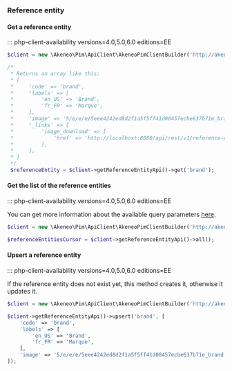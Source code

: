 ### Reference entity

#### Get a reference entity
::: php-client-availability versions=4.0,5.0,6.0 editions=EE

```php
$client = new \Akeneo\Pim\ApiClient\AkeneoPimClientBuilder('http://akeneo.com/')->buildAuthenticatedByPassword('client_id', 'secret', 'admin', 'admin');

/*
 * Returns an array like this:
 * [
 *     'code' => 'brand',
 *     'labels' => [
 *         'en_US' => 'Brand',
 *         'fr_FR' => 'Marque',
 *     ],
 *     'image' => '5/e/e/e/5eee4242ed8d2f1a5f5ff41d00457ecbe637b71e_brand.jpg',
 *     '_links' => [
 *         'image_download' => [
 *             'href' => 'http://localhost:8080/api/rest/v1/reference-entities-media-files/5/e/e/e/5eee4242ed8d2f1a5f5ff41d00457ecbe637b71e_brand.jpg',
 *         ],
 *     ],
 * ]
 */
 $referenceEntity = $client->getReferenceEntityApi()->get('brand');
```
 
#### Get the list of the reference entities
::: php-client-availability versions=4.0,5.0,6.0 editions=EE

You can get more information about the available query parameters [here](/api-reference.html#get_reference_entities).

```php
$client = new \Akeneo\Pim\ApiClient\AkeneoPimClientBuilder('http://akeneo.com/')->buildAuthenticatedByPassword('client_id', 'secret', 'admin', 'admin');

$referenceEntitiesCursor = $client->getReferenceEntityApi()->all();
```

#### Upsert a reference entity
::: php-client-availability versions=4.0,5.0,6.0 editions=EE

If the reference entity does not exist yet, this method creates it, otherwise it updates it.

```php
$client = new \Akeneo\Pim\ApiClient\AkeneoPimClientBuilder('http://akeneo.com/')->buildAuthenticatedByPassword('client_id', 'secret', 'admin', 'admin');

$client->getReferenceEntityApi()->upsert('brand', [
    'code' => 'brand',
    'labels' => [
        'en_US' => 'Brand',
        'fr_FR' => 'Marque',
    ],
    'image' => '5/e/e/e/5eee4242ed8d2f1a5f5ff41d00457ecbe637b71e_brand.jpg'
]);
```
